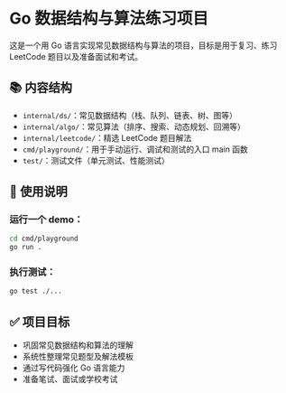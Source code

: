 
# Go 数据结构与算法练习项目

这是一个用 Go 语言实现常见数据结构与算法的项目，目标是用于复习、练习 LeetCode 题目以及准备面试和考试。

## 📚 内容结构

- `internal/ds/`：常见数据结构（栈、队列、链表、树、图等）
- `internal/algo/`：常见算法（排序、搜索、动态规划、回溯等）
- `internal/leetcode/`：精选 LeetCode 题目解法
- `cmd/playground/`：用于手动运行、调试和测试的入口 main 函数
- `test/`：测试文件（单元测试、性能测试）

## 🧪 使用说明

### 运行一个 demo：

```bash
cd cmd/playground
go run .
````

### 执行测试：

```bash
go test ./...
```

## ✅ 项目目标

* 巩固常见数据结构和算法的理解
* 系统性整理常见题型及解法模板
* 通过写代码强化 Go 语言能力
* 准备笔试、面试或学校考试